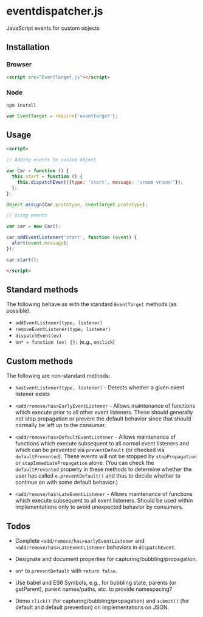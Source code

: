 # eventdispatcher.js

JavaScript events for custom objects

## Installation

### Browser

```html
<script src="EventTarget.js"></script>
```

### Node

```shell
npm install
```

```js
var EventTarget = require('eventtarget');
```

## Usage

```html
<script>

// Adding events to custom object

var Car = function () {
  this.start = function () {
    this.dispatchEvent({type: 'start', message: 'vroom vroom!'});
  };
};

Object.assign(Car.prototype, EventTarget.prototype);

// Using events

var car = new Car();

car.addEventListener('start', function (event) {
  alert(event.message);
});

car.start();

</script>
```

## Standard methods

The following behave as with the standard `EventTarget` methods
(as possible).

-   `addEventListener(type, listener)`
-   `removeEventListener(type, listener)`
-   `dispatchEvent(ev)`
-   `on* = function (ev) {};` (e.g., `onclick`)

## Custom methods

The following are non-standard methods:

-   `hasEventListener(type, listener)` - Detects whether a given event
    listener exists

-   `<add/remove/has>EarlyEventListener` - Allows maintenance of functions
    which execute prior to all other event listeners. These should generally
    not stop propagation or prevent the default behavior since that should
    normally be left up to the consumer.

-   `<add/remove/has>DefaultEventListener` - Allows maintenance of functions
    which execute subsequent to all normal event listeners and which can be
    prevented via `preventDefault` (or checked via `defaultPrevented`).
    These events will not be stopped by `stopPropagation` or
    `stopImmediatePropagation` alone. (You can check the `defaultPrevented`
    property in these methods to determine whether the user has called
    `e.preventDefault()` and thus to decide whether to continue on with some
    default behavior.)

-   `<add/remove/has>LateEventListener` - Allows maintenance of functions
    which execute subsequent to all event listeners. Should be used
    within implementations only to avoid unexpected behavior by consumers.

## Todos

-   Complete `<add/remove/has>earlyEventListener` and
    `<add/remove/has>LateEventListener` behaviors in `dispatchEvent`.

-   Designate and document properties for capturing/bubbling/propagation.

-   `on*` to `preventDefault` with `return false`.

-   Use babel and ES6 Symbols, e.g., for bubbling state, parents (or
    getParent), parent names/paths, etc. to provide namespacing?

-   Demo `click()` (for capturing/bubbling/propagation) and
    `submit()` (for default and default prevention) on implementations on JSON.
